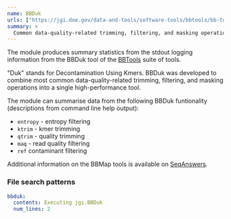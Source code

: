 ```yaml
---
name: BBDuk
urls: ["https://jgi.doe.gov/data-and-tools/software-tools/bbtools/bb-tools-user-guide/bbduk-guide/"]
summary: >
  Common data-quality-related trimming, filtering, and masking operations with a kmer based approach
---
```


<!--
~~~~~ DO NOT EDIT ~~~~~
This file is autogenerated from the MultiQC module python docstring.
Do not edit the markdown, it will be overwritten.

File path for the source of this content: multiqc/modules/bbduk/bbduk.py
~~~~~~~~~~~~~~~~~~~~~~~
-->

The module produces summary statistics from the stdout logging information from the BBDuk tool of the
[BBTools](http://jgi.doe.gov/data-and-tools/bbtools/bb-tools-user-guide/) suite of tools.

"Duk" stands for Decontamination Using Kmers. BBDuk was developed to combine
most common data-quality-related trimming, filtering, and masking operations
into a single high-performance tool.

The module can summarise data from the following BBDuk funtionality
(descriptions from command line help output):

- `entropy` - entropy filtering
- `ktrim` - kmer trimming
- `qtrim` - quality trimming
- `maq` - read quality filtering
- `ref` contaminant filtering

Additional information on the BBMap tools is available on
[SeqAnswers](http://seqanswers.com/forums/showthread.php?t=41057).

### File search patterns

```yaml
bbduk:
  contents: Executing jgi.BBDuk
  num_lines: 2
```
